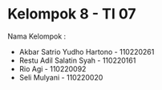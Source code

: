 # Kelompok 8 - TI 07

Nama Kelompok :
* Akbar Satrio Yudho Hartono - 110220261
* Restu Adil Salatin Syah - 110220161
* Rio Agi - 110220092
* Seli Mulyani - 110220020
